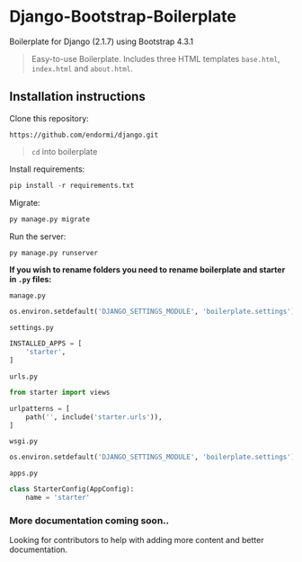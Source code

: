 # Django-Bootstrap-Boilerplate

Boilerplate for Django (2.1.7) using Bootstrap 4.3.1

> Easy-to-use Boilerplate. Includes three HTML templates `base.html`, `index.html` and `about.html`.

## Installation instructions

Clone this repository:

```
https://github.com/endormi/django.git
```

> `cd` into boilerplate

Install requirements:

```python
pip install -r requirements.txt
```

Migrate:

```python
py manage.py migrate
```

Run the server:

```python
py manage.py runserver
```

**If you wish to rename folders you need to rename boilerplate and starter in `.py` files:**

`manage.py`

```python
os.environ.setdefault('DJANGO_SETTINGS_MODULE', 'boilerplate.settings')
```

`settings.py`

```python
INSTALLED_APPS = [
    'starter', 
]
```

`urls.py`

```python
from starter import views

urlpatterns = [
    path('', include('starter.urls')),
]
```

`wsgi.py`

```python
os.environ.setdefault('DJANGO_SETTINGS_MODULE', 'boilerplate.settings')
```

`apps.py` 

```python
class StarterConfig(AppConfig):
    name = 'starter'
```

### More documentation coming soon..

Looking for contributors to help with adding more content and better documentation.
